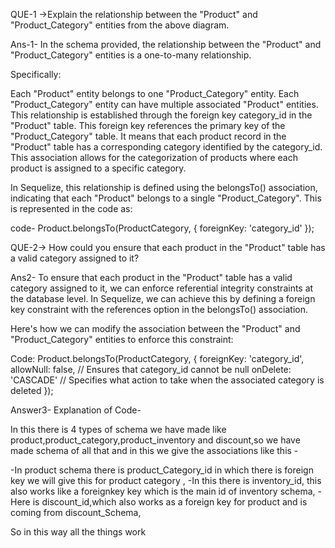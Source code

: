 QUE-1 ->Explain the relationship between the "Product" and "Product_Category" entities from the above diagram.

Ans-1- In the schema provided, the relationship between the "Product" and "Product_Category" entities is a one-to-many relationship.

Specifically:

Each "Product" entity belongs to one "Product_Category" entity.
Each "Product_Category" entity can have multiple associated "Product" entities.
This relationship is established through the foreign key category_id in the "Product" table. This foreign key references the primary key of the "Product_Category" table. It means that each product record in the "Product" table has a corresponding category identified by the category_id. This association allows for the categorization of products where each product is assigned to a specific category.

In Sequelize, this relationship is defined using the belongsTo() association, indicating that each "Product" belongs to a single "Product_Category". This is represented in the code as:

code-
Product.belongsTo(ProductCategory, { foreignKey: 'category_id' });

QUE-2-> How could you ensure that each product in the "Product" table has a valid category assigned to it?

Ans2- To ensure that each product in the "Product" table has a valid category assigned to it, we can enforce referential integrity constraints at the database level. In Sequelize, we can achieve this by defining a foreign key constraint with the references option in the belongsTo() association.

Here's how we can modify the association between the "Product" and "Product_Category" entities to enforce this constraint:

Code:
Product.belongsTo(ProductCategory, {
foreignKey: 'category_id',
allowNull: false, // Ensures that category_id cannot be null
onDelete: 'CASCADE' // Specifies what action to take when the associated category is deleted
});

Answer3- Explanation of Code-

In this there is 4 types of schema we have made like product,product_category,product_inventory and discount,so we have made schema of all that and in this we give the associations like this -

-In product schema there is product_Category_id in which there is foreign key we will give this for product category ,
-In this there is inventory_id, this also works like a foreignkey key which is the main id of inventory schema,
-Here is discount_id,which also works as a foreign key for product and is coming from discount_Schema,

So in this way all the things work
